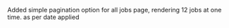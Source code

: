 Added simple pagination option for all jobs page, rendering 12 jobs at one time. as per date applied
